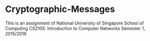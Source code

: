 # Cryptographic-Messages
This is an assignment of National University of Singapore School of Computing CS2105: Introduction to Computer Networks Semester 1, 2015/2016
